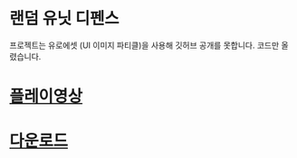 # 랜덤 유닛 디펜스
프로젝트는 유로에셋 (UI 이미지 파티클)을 사용해 깃허브 공개를 못합니다.
코드만 올렸습니다.
 # [플레이영상](https://www.youtube.com/watch?v=H1cYLPd-0eU, "플레이영상")
 # [다운로드](http://naver.me/Fl2Rh0Ro, "다운로드")
 
